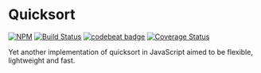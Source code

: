 # Quicksort
[![NPM](https://img.shields.io/npm/v/@alvarocastro/quicksort.svg)](https://www.npmjs.com/package/@alvarocastro/quicksort)
[![Build Status](https://travis-ci.org/alvarocastro/quicksort.svg?branch=master)](https://travis-ci.org/alvarocastro/quicksort)
[![codebeat badge](https://codebeat.co/badges/155a70c2-4faa-4adc-b4fd-228fd86f3e43)](https://codebeat.co/projects/github-com-alvarocastro-quicksort-master)
[![Coverage Status](https://coveralls.io/repos/github/alvarocastro/quicksort/badge.svg?branch=master)](https://coveralls.io/github/alvarocastro/quicksort?branch=master)

Yet another implementation of quicksort in JavaScript aimed to be flexible, lightweight and fast.

